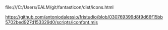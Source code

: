 file:///C:/Users/EALM/git/fantasticon/dist/icons.html

https://github.com/antoniodalessio/fristudio/blob/030769399d8f9d66f15bb5702bed927d153329d0/scripts/iconfont.mjs
